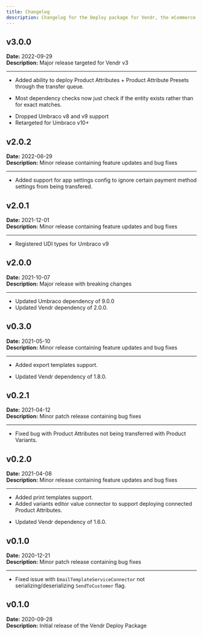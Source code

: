 ```yaml
---
title: Changelog
description: Changelog for the Deploy package for Vendr, the eCommerce solution for Umbraco v8+
---
```


## v3.0.0   
**Date:** 2022-09-29    
**Description:** Major release targeted for Vendr v3

---  

<changelog>
<changelog-group category="Added">  

* Added ability to deploy Product Attributes + Product Attribute Presets through the transfer queue.

</changelog-group>
<changelog-group category="Added">  

* Most dependency checks now just check if the entity exists rather than for exact matches.

</changelog-group>
<changelog-group category="Breaking">  

* Dropped Umbraco v8 and v9 support
* Retargeted for Umbraco v10+

</changelog-group>
</changelog>

## v2.0.2   
**Date:** 2022-06-29    
**Description:** Minor release containing feature updates and bug fixes 

---  

<changelog>
<changelog-group category="Added">  

* Added support for app settings config to ignore certain payment method settings from being transfered.

</changelog-group>
</changelog>

## v2.0.1   
**Date:** 2021-12-01    
**Description:** Minor release containing feature updates and bug fixes 

---  

<changelog>
<changelog-group category="Added">  

* Registered UDI types for Umbraco v9

</changelog-group>
</changelog>


## v2.0.0   
**Date:** 2021-10-07    
**Description:** Major release with breaking changes

---  

<changelog>
<changelog-group category="Breaking">  

* Updated Umbraco dependency of 9.0.0
* Updated Vendr dependency of 2.0.0.

</changelog-group>
</changelog>

## v0.3.0   
**Date:** 2021-05-10   
**Description:** Minor release containing feature updates and bug fixes 

---  

<changelog>
<changelog-group category="Added">  

* Added export templates support.

</changelog-group>
<changelog-group category="Breaking">  

* Updated Vendr dependency of 1.8.0.

</changelog-group>
</changelog>

## v0.2.1   
**Date:** 2021-04-12   
**Description:** Minor patch release containing bug fixes 

---  

<changelog>
<changelog-group category="Fixed">  

* Fixed bug with Product Attributes not being transferred with Product Variants.

</changelog-group>
</changelog>

## v0.2.0   
**Date:** 2021-04-08   
**Description:** Minor release containing feature updates and bug fixes 

---  

<changelog>
<changelog-group category="Added">  

* Added print templates support.
* Added variants editor value connector to support deploying connected Product Attributes.

</changelog-group>
<changelog-group category="Breaking">  

* Updated Vendr dependency of 1.6.0.

</changelog-group>
</changelog>

## v0.1.0   
**Date:** 2020-12-21    
**Description:** Minor patch release containing bug fixes 

---  

<changelog>
<changelog-group category="Fixed">  

    
* Fixed issue with `EmailTemplateServiceConnector` not serializing/deserializing `SendToCustomer` flag.


</changelog-group>
</changelog>

## v0.1.0 
**Date:** 2020-09-28  
**Description:** Initial release of the Vendr Deploy Package  
